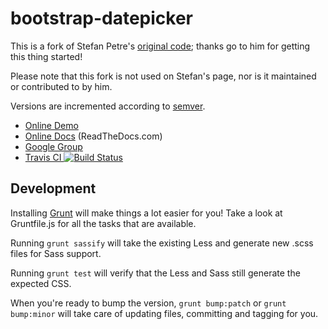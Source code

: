 # bootstrap-datepicker

This is a fork of Stefan Petre's [original code](http://www.eyecon.ro/bootstrap-datepicker/);
thanks go to him for getting this thing started!

Please note that this fork is not used on Stefan's page, nor is it maintained or contributed to by him.

Versions are incremented according to [semver](http://semver.org/).

* [Online Demo](http://eternicode.github.io/bootstrap-datepicker/)
* [Online Docs](http://bootstrap-datepicker.readthedocs.org/) (ReadTheDocs.com)
* [Google Group](https://groups.google.com/group/bootstrap-datepicker/)
* [Travis CI ![Build Status](https://travis-ci.org/eternicode/bootstrap-datepicker.png?branch=master)](https://travis-ci.org/eternicode/bootstrap-datepicker)


## Development

Installing [Grunt](http://gruntjs.com/) will make things a lot easier for you! Take a look at Gruntfile.js for all the tasks that are available.

Running `grunt sassify` will take the existing Less and generate new .scss files for Sass support.

Running `grunt test` will verify that the Less and Sass still generate the expected CSS.

When you're ready to bump the version, `grunt bump:patch` or `grunt bump:minor` will take care of updating files, committing and tagging for you.
